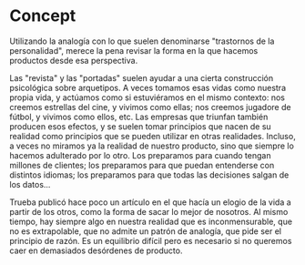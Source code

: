 # Concept

Utilizando la analogía con lo que suelen denominarse "trastornos de la personalidad", merece la pena revisar la forma en la que hacemos productos desde esa perspectiva.

Las "revista" y las "portadas" suelen ayudar a una cierta construcción psicológica sobre arquetipos. A veces tomamos esas vidas como nuestra propia vida, y actúamos como si estuviéramos en el mismo contexto: nos creemos estrellas del cine, y vivimos como ellas; nos creemos jugadore de fútbol, y vivimos como ellos, etc. Las empresas que triunfan también producen esos efectos, y se suelen tomar principios que nacen de su realidad como principios que se pueden utilizar en otras realidades.  Incluso, a veces no miramos ya la realidad de nuestro producto, sino que siempre lo hacemos adulterado por lo otro. Los preparamos para cuando tengan millones de clientes; los preparamos para que puedan entenderse con distintos idiomas; los preparamos para que todas las decisiones salgan de los datos...

Trueba publicó hace poco un artículo en el que hacía un elogio de la vida a partir de los otros, como la forma de sacar lo mejor de nosotros. Al mismo tiempo, hay siempre algo en nuestra realidad que es inconmensurable, que no es extrapolable, que no admite un patrón de analogía, que pide ser el principio de razón. Es un equilibrio difícil pero es necesario si no queremos caer en demasiados desórdenes de producto.